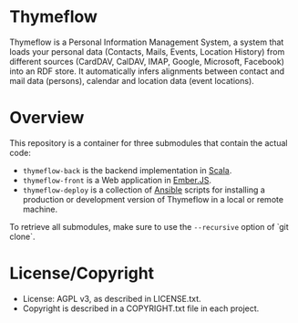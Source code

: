 # Thymeflow

Thymeflow is a Personal Information Management System, a system that loads your personal data (Contacts, Mails, Events, Location History) from different sources (CardDAV, CalDAV, IMAP, Google, Microsoft, Facebook) into an RDF store. It automatically infers alignments between contact and mail data (persons), calendar and location data (event locations). 

# Overview

This repository is a container for three submodules that contain the actual code:

  - `thymeflow-back` is the backend implementation in [Scala](http://www.scala-lang.org/).
  - `thymeflow-front` is a Web application in [Ember.JS](http://emberjs.com/).
  - `thymeflow-deploy` is a collection of [Ansible](https://www.ansible.com/) scripts for installing a production or development version of Thymeflow in a local or remote machine.

To retrieve all submodules, make sure to use the `--recursive` option
of ̀ git clone`.

# License/Copyright

 - License: AGPL v3, as described in LICENSE.txt.
 - Copyright is described in a COPYRIGHT.txt file in each project.
